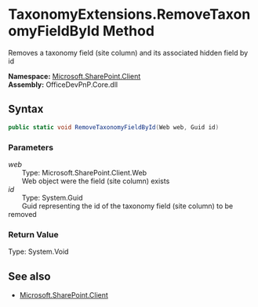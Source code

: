# TaxonomyExtensions.RemoveTaxonomyFieldById Method  
Removes a taxonomy field (site column) and its associated hidden field by id  

**Namespace:** [Microsoft.SharePoint.Client](Microsoft.SharePoint.Client.md)  
**Assembly:** OfficeDevPnP.Core.dll  
## Syntax
```C#
public static void RemoveTaxonomyFieldById(Web web, Guid id)
```
### Parameters
*web*  
&emsp;&emsp;Type: Microsoft.SharePoint.Client.Web  
&emsp;&emsp;Web object were the field (site column) exists  
*id*  
&emsp;&emsp;Type: System.Guid  
&emsp;&emsp;Guid representing the id of the taxonomy field (site column) to be removed  
### Return Value
Type: System.Void  

## See also
- [Microsoft.SharePoint.Client](Microsoft.SharePoint.Client.md)
